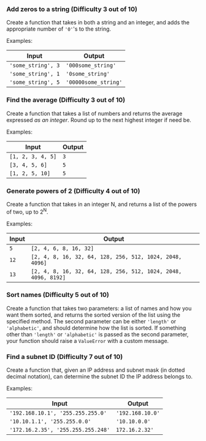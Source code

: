 ### Add zeros to a string (Difficulty 3 out of 10)

Create a function that takes in both a string and an integer, and adds the appropriate number of `'0'`'s to the string.

Examples:

| Input | Output |
| --- | --- |
| `'some_string', 3` | `'000some_string'` |
| `'some_string', 1` | `'0some_string'` |
| `'some_string', 5` | `'00000some_string'` |

### Find the average (Difficulty 3 out of 10)

Create a function that takes a list of numbers and returns the average expressed _as an integer_.  Round up to the next highest integer if need be.

Examples:

| Input | Output |
| --- | --- |
| `[1, 2, 3, 4, 5]` | `3` |
| `[3, 4, 5, 6]` | `5` |
| `[1, 2, 5, 10]` | `5` |

### Generate powers of 2 (Difficulty 4 out of 10)

Create a function that takes in an integer N, and returns a list of the powers of two, up to 2<sup>N</sup>.

Examples:

| Input | Output |
| --- | --- |
| `5` | `[2, 4, 6, 8, 16, 32]` |
| `12` | `[2, 4, 8, 16, 32, 64, 128, 256, 512, 1024, 2048, 4096]` |
| `13` | `[2, 4, 8, 16, 32, 64, 128, 256, 512, 1024, 2048, 4096, 8192]` |

### Sort names (Difficulty 5 out of 10)

Create a function that takes two parameters: a list of names and how you want them sorted, and returns the sorted version of the list using the specified method.  The second parameter can be either `'length'` or `'alphabetic'`, and should determine how the list is sorted.  If something other than `'length'` or `'alphabetic'` is passed as the second parameter, your function should raise a `ValueError` with a custom message.

### Find a subnet ID (Difficulty 7 out of 10)

Create a function that, given an IP address and subnet mask (in dotted decimal notation), can determine the subnet ID the IP address belongs to.

Examples:

| Input | Output |
| --- | --- |
| `'192.168.10.1', '255.255.255.0'` | `'192.168.10.0'` |
| `'10.10.1.1', '255.255.0.0'` | `'10.10.0.0'` |
| `'172.16.2.35', '255.255.255.248'` | `172.16.2.32'` |


